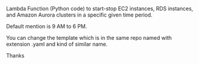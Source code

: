 Lambda Function (Python code) to start-stop EC2 instances, RDS instances, and Amazon Aurora clusters in a specific given time period.

Default mention is 9 AM to 6 PM.

You can change the template which is in the same repo named with extension .yaml and kind of similar name.

Thanks
